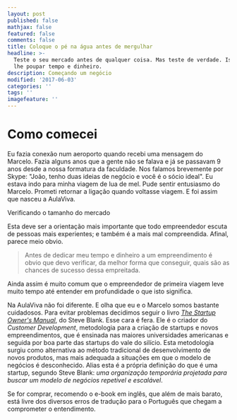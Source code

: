 ```yaml
---
layout: post
published: false
mathjax: false
featured: false
comments: false
title: Coloque o pé na água antes de mergulhar
headline: >-
  Teste o seu mercado antes de qualquer coisa. Mas teste de verdade. Isto irá
  lhe poupar tempo e dinheiro. 
description: Começando um negócio
modified: '2017-06-03'
categories: ''
tags: ''
imagefeature: ''
---
```


# Como comecei

Eu fazia conexão num aeroporto quando recebi uma mensagem do Marcelo. Fazia alguns anos que a gente não se falava e já se passavam 9 anos desde a nossa formatura da faculdade. Nos falamos brevemente por Skype: "João, tenho duas ideias de negócio e você é o sócio ideal". Eu estava indo para minha viagem de lua de mel. Pude sentir entusiasmo do Marcelo. Prometi retornar a ligação quando voltasse viagem. E foi assim que nasceu a AulaViva.

Verificando o tamanho do mercado

Esta deve ser a orientação mais importante que todo empreendedor escuta de pessoas mais experientes; e também é a mais mal compreendida. Afinal, parece meio obvio.

> Antes de dedicar meu tempo e dinheiro a um empreendimento é obvio que devo verificar, da melhor forma que conseguir, quais são as chances de sucesso dessa empreitada.

Ainda assim é muito comum que o empreendedor de primeira viagem leve muito tempo até entender em profundidade o que isto significa.

Na AulaViva não foi diferente. E olha que eu e o Marcelo somos bastante cuidadosos. Para evitar problemas decidimos seguir o livro [*The Startup Owner's Manual*](https://www.amazon.com/Startup-Owners-Manual-Step-Step-ebook/dp/B009UMTMKS/ref=tmm_kin_swatch_0?_encoding=UTF8&qid=1496616813&sr=8-1), do Steve Blank. Esse cara é fera. Ele é o criador do *Customer Development*, metodologia para a criação de startups e novos empreendimentos, que é ensinada nas maiores universidades americanas e seguida por boa parte das startups do vale do silício. Esta metodologia surgiu como alternativa ao método tradicional de desenvolvimento de novos produtos, mas mais adequada a situações em que o modelo de negócios é desconhecido. Alias esta é a própria definição do que é uma startup, segundo Steve Blank: *uma organização temporária projetada para buscar um modelo de negócios repetivel e escalável*.

Se for comprar, recomendo o e-book em inglês, que além de mais barato, está livre dos diversos erros de tradução para o Português que chegam a comprometer o entendimento.
